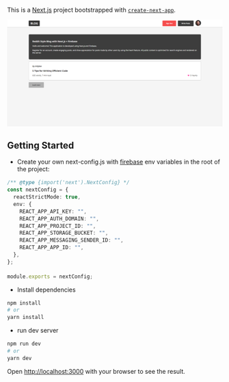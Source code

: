 This is a [Next.js](https://nextjs.org/) project bootstrapped with [`create-next-app`](https://github.com/vercel/next.js/tree/canary/packages/create-next-app).

![screenshot](./screencapture_1.png)

## Getting Started
* Create your own next-config.js with [firebase]('https://firebase.google.com/') env variables in the root of the project:

```typescript
/** @type {import('next').NextConfig} */
const nextConfig = {
  reactStrictMode: true,
  env: {
    REACT_APP_API_KEY: "",
    REACT_APP_AUTH_DOMAIN: "",
    REACT_APP_PROJECT_ID: "",
    REACT_APP_STORAGE_BUCKET: "",
    REACT_APP_MESSAGING_SENDER_ID: "",
    REACT_APP_APP_ID: "",
  },
};

module.exports = nextConfig;
```

* Install dependencies
```bash
npm install
# or
yarn install
```
* run dev server
```bash
npm run dev
# or
yarn dev
```
Open [http://localhost:3000](http://localhost:3000) with your browser to see the result.
